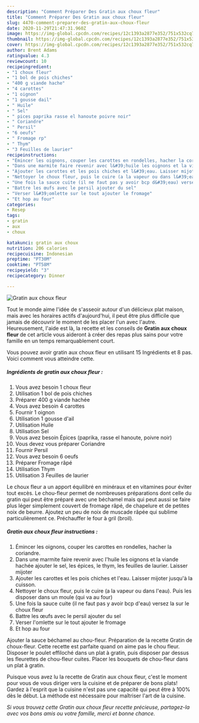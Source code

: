 ```yaml
---
description: "Comment Préparer Des Gratin aux choux fleur"
title: "Comment Préparer Des Gratin aux choux fleur"
slug: 4470-comment-preparer-des-gratin-aux-choux-fleur
date: 2020-11-29T21:47:31.960Z
image: https://img-global.cpcdn.com/recipes/12c1393a2877e352/751x532cq70/gratin-aux-choux-fleur-photo-principale-de-la-recette.jpg
thumbnail: https://img-global.cpcdn.com/recipes/12c1393a2877e352/751x532cq70/gratin-aux-choux-fleur-photo-principale-de-la-recette.jpg
cover: https://img-global.cpcdn.com/recipes/12c1393a2877e352/751x532cq70/gratin-aux-choux-fleur-photo-principale-de-la-recette.jpg
author: Brent Adams
ratingvalue: 4.3
reviewcount: 10
recipeingredient:
- "1 choux fleur"
- "1 bol de pois chiches"
- "400 g viande hache"
- "4 carottes"
- "1 oignon"
- "1 gousse dail"
- " Huile"
- " Sel"
- " pices paprika rasse el hanoute poivre noir"
- " Coriandre"
- " Persil"
- "6 oeufs"
- " Fromage rp"
- " Thym"
- "3 Feuilles de laurier"
recipeinstructions:
- "Émincer les oignons, couper les carottes en rondelles, hacher la coriandre."
- "Dans une marmite faire revenir avec l&#39;huile les oignons et la viande hachée ajouter le sel, les épices, le thym, les feuilles de laurier. Laisser mijoter"
- "Ajouter les carottes et les pois chiches et l&#39;eau. Laisser mijoter jusqu&#39;à la cuisson."
- "Nettoyer le choux fleur, puis le cuire (a la vapeur ou dans l&#39;eau). Puis les disposer dans un moule (qui va au four)"
- "Une fois la sauce cuite (il ne faut pas y avoir bcp d&#39;eau) versez la sur le choux fleur"
- "Battre les œufs avec le persil ajouter du sel"
- "Verser l&#39;omlette sur le tout ajouter le fromage"
- "Et hop au four"
categories:
- Resep
tags:
- gratin
- aux
- choux

katakunci: gratin aux choux 
nutrition: 206 calories
recipecuisine: Indonesian
preptime: "PT30M"
cooktime: "PT58M"
recipeyield: "3"
recipecategory: Dinner

---
```



![Gratin aux choux fleur](https://img-global.cpcdn.com/recipes/12c1393a2877e352/751x532cq70/gratin-aux-choux-fleur-photo-principale-de-la-recette.jpg)

Tout le monde aime l'idée de s'asseoir autour d'un délicieux plat maison, mais avec les horaires actifs d'aujourd'hui, il peut être plus difficile que jamais de découvrir le moment de les placer l'un avec l'autre. Heureusement, l'aide est là, la recette et les conseils de <strong> Gratin aux choux fleur </strong> de cet article vous aideront à créer des repas plus sains pour votre famille en un temps remarquablement court.

<!--inarticleads1-->

Vous pouvez avoir gratin aux choux fleur en utilisant 15 Ingrédients et 8 pas. Voici comment vous atteindre cette.

##### Ingrédients de gratin aux choux fleur :

1. Vous avez besoin 1 choux fleur
1. Utilisation 1 bol de pois chiches
1. Préparer 400 g viande hachée
1. Vous avez besoin 4 carottes
1. Fournir 1 oignon
1. Utilisation 1 gousse d&#39;ail
1. Utilisation  Huile
1. Utilisation  Sel
1. Vous avez besoin  Épices (paprika, rasse el hanoute, poivre noir)
1. Vous devez vous préparer  Coriandre
1. Fournir  Persil
1. Vous avez besoin 6 oeufs
1. Préparer  Fromage râpé
1. Utilisation  Thym
1. Utilisation 3 Feuilles de laurier


Le choux fleur a un apport équilibré en minéraux et en vitamines pour éviter tout excès. Le chou-fleur permet de nombreuses préparations dont celle du gratin qui peut être préparé avec une béchamel mais qui peut aussi se faire plus léger simplement couvert de fromage râpé, de chapelure et de petites noix de beurre. Ajoutez un peu de noix de muscade râpée qui sublime particulièrement ce. Préchauffer le four à gril (broil). 

<!--inarticleads2-->

##### Gratin aux choux fleur instructions :

1. Émincer les oignons, couper les carottes en rondelles, hacher la coriandre.
1. Dans une marmite faire revenir avec l&#39;huile les oignons et la viande hachée ajouter le sel, les épices, le thym, les feuilles de laurier. Laisser mijoter
1. Ajouter les carottes et les pois chiches et l&#39;eau. Laisser mijoter jusqu&#39;à la cuisson.
1. Nettoyer le choux fleur, puis le cuire (a la vapeur ou dans l&#39;eau). Puis les disposer dans un moule (qui va au four)
1. Une fois la sauce cuite (il ne faut pas y avoir bcp d&#39;eau) versez la sur le choux fleur
1. Battre les œufs avec le persil ajouter du sel
1. Verser l&#39;omlette sur le tout ajouter le fromage
1. Et hop au four


Ajouter la sauce béchamel au chou-fleur. Préparation de la recette Gratin de choux-fleur. Cette recette est parfaite quand on aime pas le chou fleur. Disposer le poulet effiloché dans un plat à gratin, puis disposer par dessus les fleurettes de chou-fleur cuites. Placer les bouquets de chou-fleur dans un plat à gratin. 

<!--inarticleads1-->

<p>
Puisque vous avez lu la recette de Gratin aux choux fleur, c'est le moment pour vous de vous diriger vers la cuisine et de préparer de bons plats! Gardez à l'esprit que la cuisine n'est pas une capacité qui peut être à 100% dès le début. La méthode est nécessaire pour maîtriser l'art de la cuisine.
</p>

<p>
<i>Si vous trouvez cette Gratin aux choux fleur recette précieuse, partagez-la avec vos bons amis ou votre famille, merci et bonne chance.</i>
</p>
